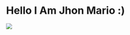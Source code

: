 <h1>Hello I Am Jhon Mario :)</h1>
<img src='https://midu.dev/images/wallpapers/web-technologies-4k-wallpaper.pngs'/>
